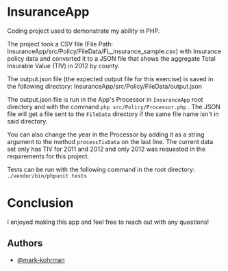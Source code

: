 # InsuranceApp
Coding project used to demonstrate my ability in PHP.

The project took a CSV file (File Path: InsuranceApp/src/Policy/FileData/FL_insurance_sample.csv) with Insurance policy data and converted it to a JSON file that shows the aggregate Total Insurable Value (TIV) in 2012 by county.

The output.json file (the expected output file for this exercise) is saved in the following directory:
InsuranceApp/src/Policy/FileData/output.json

The output.json file is run in the App's Processor in `InsuranceApp` root directory and with the command `php src/Policy/Processor.php` . The JSON file will get a file sent to the `FileData` directory if the same file name isn't in said directory.

You can also change the year in the Processor by adding it as a string argument to the method `processTivData` on the last line. The current data set only has TIV for 2011 and 2012 and only 2012 was requested in the requirements for this project.

Tests can be run with the following command in the root directory: `./vendor/bin/phpunit tests`

# Conclusion

I enjoyed making this app and feel free to reach out with any questions!

## Authors

- [@mark-kohrman](https://www.github.com/mark-kohrman)
